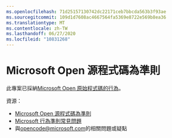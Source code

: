 ```yaml
---
ms.openlocfilehash: 71d25157130742dc22171ceb7bbcda563b3f93ae
ms.sourcegitcommit: 109d1d7608ac4667564fa5369e8722e569b8ea36
ms.translationtype: MT
ms.contentlocale: zh-TW
ms.lasthandoff: 06/27/2020
ms.locfileid: "10831268"
---
```

# Microsoft Open 源程式碼為準則

此專案已採納[Microsoft Open 原始程式碼的行為](https://opensource.microsoft.com/codeofconduct/)。

資源：

- [Microsoft Open 源程式碼為準則](https://opensource.microsoft.com/codeofconduct/)
- [Microsoft 行為準則常見問題](https://opensource.microsoft.com/codeofconduct/faq/)
- 與[opencode@microsoft.com](mailto:opencode@microsoft.com)的相關問題或疑點
